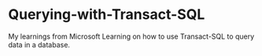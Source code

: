 # Querying-with-Transact-SQL
My learnings from Microsoft Learning on how to use Transact-SQL to query data in a database.
